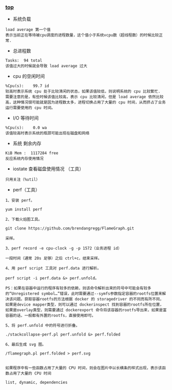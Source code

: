 ### [top](https://mp.weixin.qq.com/s?__biz=MzIzNjUxMzk2NQ==&mid=2247489261&idx=1&sn=ff254aadb190e38463823ed5ed87f284&chksm=e8d7e92fdfa06039a38a86938b02ada4fae1d1e2003e8b9d81b06c3fcf085b8274f05f1afd1a&scene=27#wechat_redirect)



- 系统负载
```
load average 第一个值
表示当前正在等待被cpu调度的进程数量，这个值小于系统vcpu数（超线程数）的时候比较正常.
```

- 总进程数
```
Tasks:  94 total
该值过大的时候就会导致 load average 过大
```


- cpu 的空闲时间
```
%Cpu(s):    99.7 id
较高时表示系统 cpu 处于比较清闲的状态，如果该值较低，则说明系统的 cpu 比较繁忙.
需要注意的是，有些时候该值比较高，表示 cpu 比较清闲，但是 load average 依然比较高，这种情况很可能就是因为进程数太多，进程切换占用了大量的 cpu 时间，从而挤占了业务运行需要使用的 cpu 时间。
```


- I/O 等待时间
```
%Cpu(s):    0.0 wa
该值较高时表示系统的瓶颈可能出现在磁盘和网络
```

- 系统 剩余内存
```
KiB Mem :  1117284 free
反应系统内存使用情况
```

- iostate 查看磁盘使用情况 （工具）
```
只用关注（%util）
```

- perf（工具）
```
1、安装 perf。

yum install perf

2、下载火焰图工具。

git clone https://github.com/brendangregg/FlameGraph.git

采样。

3、perf record -e cpu-clock -g -p 1572（业务进程 id）

一段时间（通常 20s 足够）之后 ctrl+c，结束采样。

4、用 perf script 工具对 perf.data 进行解析。

perf script -i perf.data &> perf.unfold。

PS：如果在容器中运行的程序有较多的依赖，则该命令解析出来的符号中可能会有较多的“Unregistered symbol…”错误，此时需要通过--symfs参数指定容器的rootfs位置来解决该问题。获取容器rootfs的方法根据 docker 的 storagedriver 的不同而有所不同，如果是device mapper类型，则可以通过 dockerinspect 找到容器的rootfs所在位置，如果是overlay类型，则需要通过 dockerexport 命令将该容器的rootfs导出来，如果是富容器的话，一般都有外置的rootfs，直接使用即可。

5、将 perf.unfold 中的符号进行折叠。

./stackcollapse-perf.pl perf.unfold &> perf.folded

6、最后生成 svg 图。

/flamegraph.pl perf.folded > perf.svg


如果程序中有一些函数占用了大量的 CPU 时间，则会在图片中以长横条的样式出现，表示该函数占用了大量的 CPU 时间

```

```
list, dynamic, dependencies
```






















